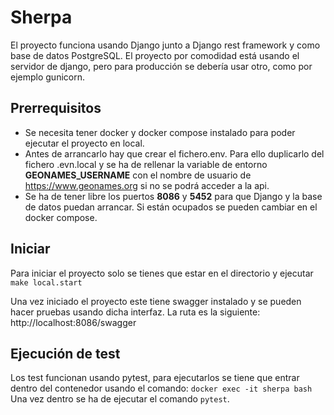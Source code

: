 # Sherpa

El proyecto funciona usando Django junto a Django rest framework y como base de datos PostgreSQL.
El proyecto por comodidad está usando el servidor de django, pero para producción se debería usar otro, como por ejemplo gunicorn.

## Prerrequisitos

* Se necesita tener docker y docker compose instalado para poder ejecutar el proyecto en local.
* Antes de arrancarlo hay que crear el fichero.env. Para ello duplicarlo del fichero .evn.local y se ha de rellenar la variable de entorno **GEONAMES_USERNAME** con el nombre de usuario de https://www.geonames.org si no se podrá acceder a la api.
* Se ha de tener libre los puertos **8086** y **5452** para que Django y la base de datos puedan arrancar. Si están ocupados se pueden cambiar en el docker compose.

## Iniciar 

Para iniciar el proyecto solo se tienes que estar en el directorio y ejecutar `make local.start`

Una vez iniciado el proyecto este tiene swagger instalado y se pueden hacer pruebas usando dicha interfaz. La ruta es la siguiente: http://localhost:8086/swagger

## Ejecución de test

Los test funcionan usando pytest, para ejecutarlos se tiene que entrar dentro del contenedor usando el comando: `docker exec -it sherpa bash`
Una vez dentro se ha de ejecutar el comando `pytest`.
